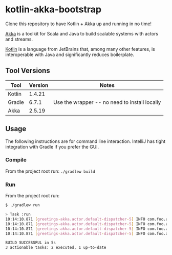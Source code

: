 # kotlin-akka-bootstrap
Clone this repository to have Kotlin + Akka up and running in no time!

[Akka](https://akka.io/) is a toolkit for Scala and Java to build scalable systems with actors and streams.

[Kotlin](https://kotlinlang.org/) is a language from JetBrains that, among many other features, is interoperable with Java and significantly reduces boilerplate. 

## Tool Versions

| Tool | Version | Notes |
|------|---------|-------|
| Kotlin | 1.4.21 | |
| Gradle | 6.7.1 | Use the wrapper -- no need to install locally |
| Akka | 2.5.19 | |

## Usage
The following instructions are for command line interaction. IntelliJ has tight integration with Gradle if you prefer the GUI.

### Compile
From the project root run: `./gradlew build`

### Run
From the project root run:
```bash
$ ./gradlew run

> Task :run
10:14:10.871 [greetings-akka.actor.default-dispatcher-5] INFO com.foo.akka.Printer - Good day, Mr. Holmes!
10:14:10.871 [greetings-akka.actor.default-dispatcher-5] INFO com.foo.akka.Printer - Howdy, Partner!
10:14:10.871 [greetings-akka.actor.default-dispatcher-5] INFO com.foo.akka.Printer - Howdy, Cowboy!
10:14:10.871 [greetings-akka.actor.default-dispatcher-5] INFO com.foo.akka.Printer - Hey, You!

BUILD SUCCESSFUL in 5s
3 actionable tasks: 2 executed, 1 up-to-date
```